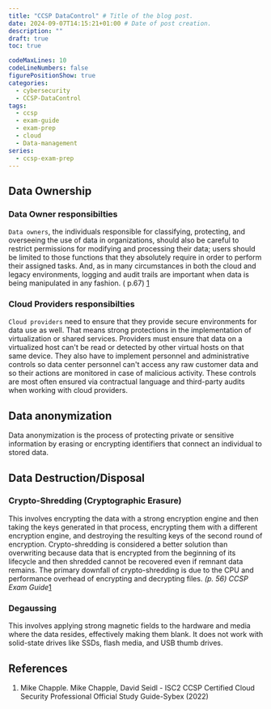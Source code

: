 ```yaml
---
title: "CCSP DataControl" # Title of the blog post.
date: 2024-09-07T14:15:21+01:00 # Date of post creation.
description: ""
draft: true 
toc: true

codeMaxLines: 10 
codeLineNumbers: false 
figurePositionShow: true 
categories:
  - cybersecurity
  - CCSP-DataControl
tags:
  - ccsp
  - exam-guide
  - exam-prep
  - cloud
  - Data-management
series:
  - ccsp-exam-prep
---
```


## Data Ownership

### Data Owner responsibilties

`Data owners`, the individuals responsible for classifying, protecting, and overseeing the use of
data
in organizations, should also be careful to restrict permissions for modifying and processing their
data; users should be limited to those functions that they absolutely require in order to perform
their assigned tasks. And, as in many circumstances in both the cloud and legacy environments,
logging and audit trails are important when data is being manipulated in any fashion. (
p.67) [1](#references)

### Cloud Providers responsibilties

`Cloud providers` need to ensure that they provide secure environments for data use as well. That
means strong protections in the implementation of virtualization or shared services. Providers must
ensure that data on a virtualized host can't be read or detected by other virtual hosts on that same
device. They also have to implement personnel and administrative controls so data center personnel
can't access any raw customer data and so their actions are monitored in case of malicious activity.
These controls are most often ensured via contractual language and third-party audits when working
with cloud providers.

## Data anonymization

Data anonymization is the process of protecting private or sensitive information by erasing or
encrypting identifiers that connect an individual to stored data.

## Data Destruction/Disposal

### Crypto-Shredding (Cryptographic Erasure)

This involves encrypting the data with a strong encryption engine and then taking the keys generated
in that process, encrypting them with a different encryption engine, and destroying the resulting
keys of the second round of encryption. Crypto-shredding is considered a better solution than
overwriting because data that is encrypted from the beginning of its lifecycle and then shredded
cannot be recovered even if remnant data remains. The primary downfall of crypto-shredding is due to
the CPU and performance overhead of encrypting and decrypting files. _(p. 56) CCSP Exam
Guide_[1](#references)

### Degaussing

This involves applying strong magnetic fields to the hardware and media where the data resides,
effectively making them blank. It does not work with solid-state drives like SSDs, flash media, and
USB thumb drives.

## References

1. Mike Chapple. Mike Chapple, David Seidl - ISC2 CCSP Certified Cloud Security Professional
   Official Study Guide-Sybex (2022)
